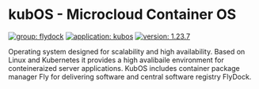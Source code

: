 # kubOS - Microcloud Container OS

[![group: flydock](https://img.shields.io/badge/group-flydock-red)](#) [![application: kubos](https://img.shields.io/badge/application-kubos-green)](#) [![version: 1.23.7](https://img.shields.io/badge/version-1.23.7-blue)](#)

Operating system designed for scalability and high availability.
Based on Linux and Kubernetes it provides a high avalibaile environment for conteineraized server applications.
KubOS includes container package manager Fly for delivering software and central software registry FlyDock.
